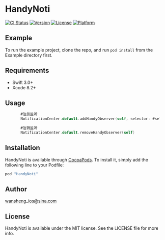 # HandyNoti

[![CI Status](http://img.shields.io/travis/Kara-wan/HandyNoti.svg?style=flat)](https://travis-ci.org/Kara-wan/HandyNoti)
[![Version](https://img.shields.io/cocoapods/v/HandyNoti.svg?style=flat)](http://cocoapods.org/pods/HandyNoti)
[![License](https://img.shields.io/cocoapods/l/HandyNoti.svg?style=flat)](http://cocoapods.org/pods/HandyNoti)
[![Platform](https://img.shields.io/cocoapods/p/HandyNoti.svg?style=flat)](http://cocoapods.org/pods/HandyNoti)

## Example

To run the example project, clone the repo, and run `pod install` from the Example directory first.

## Requirements

- Swift 3.0+
- Xcode 8.2+

## Usage

``` swift
       #注册监听
       NotificationCenter.default.addHandyObserver(self, selector: #selector(callBack), name: "handy", object: nil)
       
       #注销监听
       NotificationCenter.default.removeHandyObserver(self)
```

## Installation

HandyNoti is available through [CocoaPods](http://cocoapods.org). To install
it, simply add the following line to your Podfile:

```ruby
pod "HandyNoti"
```

## Author

wansheng_ios@sina.com

## License

HandyNoti is available under the MIT license. See the LICENSE file for more info.
